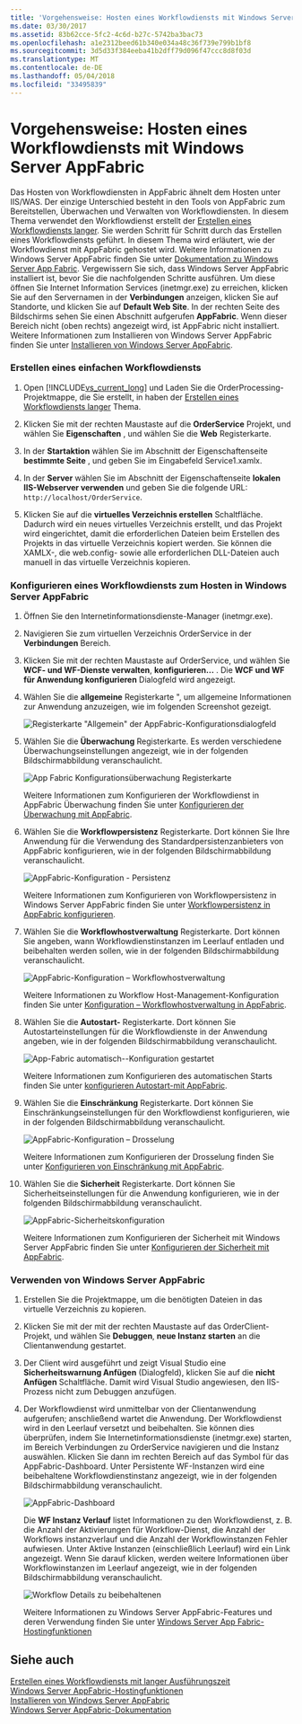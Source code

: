 ```yaml
---
title: 'Vorgehensweise: Hosten eines Workflowdiensts mit Windows Server AppFabric'
ms.date: 03/30/2017
ms.assetid: 83b62cce-5fc2-4c6d-b27c-5742ba3bac73
ms.openlocfilehash: a1e2312beed61b340e034a48c36f739e799b1bf8
ms.sourcegitcommit: 3d5d33f384eeba41b2dff79d096f47ccc8d8f03d
ms.translationtype: MT
ms.contentlocale: de-DE
ms.lasthandoff: 05/04/2018
ms.locfileid: "33495839"
---
```

# <a name="how-to-host-a-workflow-service-with-windows-server-app-fabric"></a>Vorgehensweise: Hosten eines Workflowdiensts mit Windows Server AppFabric
Das Hosten von Workflowdiensten in AppFabric ähnelt dem Hosten unter IIS/WAS. Der einzige Unterschied besteht in den Tools von AppFabric zum Bereitstellen, Überwachen und Verwalten von Workflowdiensten. In diesem Thema verwendet den Workflowdienst erstellt der [Erstellen eines Workflowdiensts langer](../../../../docs/framework/wcf/feature-details/creating-a-long-running-workflow-service.md). Sie werden Schritt für Schritt durch das Erstellen eines Workflowdiensts geführt. In diesem Thema wird erläutert, wie der Workflowdienst mit AppFabric gehostet wird. Weitere Informationen zu Windows Server AppFabric finden Sie unter [Dokumentation zu Windows Server App Fabric](http://go.microsoft.com/fwlink/?LinkID=193037&clcid=0x409). Vergewissern Sie sich, dass Windows Server AppFabric installiert ist, bevor Sie die nachfolgenden Schritte ausführen.  Um diese öffnen Sie Internet Information Services (inetmgr.exe) zu erreichen, klicken Sie auf den Servernamen in der **Verbindungen** anzeigen, klicken Sie auf Standorte, und klicken Sie auf **Default Web Site**. In der rechten Seite des Bildschirms sehen Sie einen Abschnitt aufgerufen **AppFabric**. Wenn dieser Bereich nicht (oben rechts) angezeigt wird, ist AppFabric nicht installiert. Weitere Informationen zum Installieren von Windows Server AppFabric finden Sie unter [Installieren von Windows Server AppFabric](http://go.microsoft.com/fwlink/?LinkId=193136).  
  
### <a name="creating-a-simple-workflow-service"></a>Erstellen eines einfachen Workflowdiensts  
  
1.  Open [!INCLUDE[vs_current_long](../../../../includes/vs-current-long-md.md)] und Laden Sie die OrderProcessing-Projektmappe, die Sie erstellt, in haben der [Erstellen eines Workflowdiensts langer](../../../../docs/framework/wcf/feature-details/creating-a-long-running-workflow-service.md) Thema.  
  
2.  Klicken Sie mit der rechten Maustaste auf die **OrderService** Projekt, und wählen Sie **Eigenschaften** , und wählen Sie die **Web** Registerkarte.  
  
3.  In der **Startaktion** wählen Sie im Abschnitt der Eigenschaftenseite **bestimmte Seite** , und geben Sie im Eingabefeld Service1.xamlx.  
  
4.  In der **Server** wählen Sie im Abschnitt der Eigenschaftenseite **lokalen IIS-Webserver verwenden** und geben Sie die folgende URL: `http://localhost/OrderService`.  
  
5.  Klicken Sie auf die **virtuelles Verzeichnis erstellen** Schaltfläche. Dadurch wird ein neues virtuelles Verzeichnis erstellt, und das Projekt wird eingerichtet, damit die erforderlichen Dateien beim Erstellen des Projekts in das virtuelle Verzeichnis kopiert werden.  Sie können die XAMLX-, die web.config- sowie alle erforderlichen DLL-Dateien auch manuell in das virtuelle Verzeichnis kopieren.  
  
### <a name="configuring-a-workflow-service-hosted-in-windows-server-app-fabric"></a>Konfigurieren eines Workflowdiensts zum Hosten in Windows Server AppFabric  
  
1.  Öffnen Sie den Internetinformationsdienste-Manager (inetmgr.exe).  
  
2.  Navigieren Sie zum virtuellen Verzeichnis OrderService in der **Verbindungen** Bereich.  
  
3.  Klicken Sie mit der rechten Maustaste auf OrderService, und wählen Sie **WCF- und WF-Dienste verwalten**, **konfigurieren...** . Die **WCF und WF für Anwendung konfigurieren** Dialogfeld wird angezeigt.  
  
4.  Wählen Sie die **allgemeine** Registerkarte ", um allgemeine Informationen zur Anwendung anzuzeigen, wie im folgenden Screenshot gezeigt.  
  
     ![Registerkarte "Allgemein" der AppFabric-Konfigurationsdialogfeld](../../../../docs/framework/wcf/feature-details/media/appfabricconfiguration-general.gif "AppFabricConfiguration – Allgemein")  
  
5.  Wählen Sie die **Überwachung** Registerkarte. Es werden verschiedene Überwachungseinstellungen angezeigt, wie in der folgenden Bildschirmabbildung veranschaulicht.  
  
     ![App Fabric Konfigurationsüberwachung Registerkarte](../../../../docs/framework/wcf/feature-details/media/appfabricconfiguration-monitoring.gif "AppFabricConfiguration-Überwachung")  
  
     Weitere Informationen zum Konfigurieren der Workflowdienst in AppFabric Überwachung finden Sie unter [Konfigurieren der Überwachung mit AppFabric](http://go.microsoft.com/fwlink/?LinkId=193153).  
  
6.  Wählen Sie die **Workflowpersistenz** Registerkarte. Dort können Sie Ihre Anwendung für die Verwendung des Standardpersistenzanbieters von AppFabric konfigurieren, wie in der folgenden Bildschirmabbildung veranschaulicht.  
  
     ![AppFabric-Konfiguration &#45; Persistenz](../../../../docs/framework/wcf/feature-details/media/appfabricconfiguration-persistence.gif "AppFabricConfiguration-Persistenz")  
  
     Weitere Informationen zum Konfigurieren von Workflowpersistenz in Windows Server AppFabric finden Sie unter [Workflowpersistenz in AppFabric konfigurieren](http://go.microsoft.com/fwlink/?LinkId=193148).  
  
7.  Wählen Sie die **Workflowhostverwaltung** Registerkarte. Dort können Sie angeben, wann Workflowdienstinstanzen im Leerlauf entladen und beibehalten werden sollen, wie in der folgenden Bildschirmabbildung veranschaulicht.  
  
     ![AppFabric-Konfiguration – Workflowhostverwaltung](../../../../docs/framework/wcf/feature-details/media/appfabricconfiguration-management.gif "AppFabricConfiguration-Verwaltung")  
  
     Weitere Informationen zu Workflow Host-Management-Konfiguration finden Sie unter [Konfiguration – Workflowhostverwaltung in AppFabric](http://go.microsoft.com/fwlink/?LinkId=193151).  
  
8.  Wählen Sie die **Autostart-** Registerkarte. Dort können Sie Autostarteinstellungen für die Workflowdienste in der Anwendung angeben, wie in der folgenden Bildschirmabbildung veranschaulicht.  
  
     ![App-Fabric automatisch&#45;-Konfiguration gestartet](../../../../docs/framework/wcf/feature-details/media/appfabricconfigurationautostart.gif "AppFabricConfigurationAutostart")  
  
     Weitere Informationen zum Konfigurieren des automatischen Starts finden Sie unter [konfigurieren Autostart-mit AppFabric](http://go.microsoft.com/fwlink/?LinkId=193150).  
  
9. Wählen Sie die **Einschränkung** Registerkarte. Dort können Sie Einschränkungseinstellungen für den Workflowdienst konfigurieren, wie in der folgenden Bildschirmabbildung veranschaulicht.  
  
     ![AppFabric-Konfiguration – Drosselung](../../../../docs/framework/wcf/feature-details/media/appfabricconfigurationthrottling.gif "AppFabricConfigurationThrottling")  
  
     Weitere Informationen zum Konfigurieren der Drosselung finden Sie unter [Konfigurieren von Einschränkung mit AppFabric](http://go.microsoft.com/fwlink/?LinkId=193149).  
  
10. Wählen Sie die **Sicherheit** Registerkarte. Dort können Sie Sicherheitseinstellungen für die Anwendung konfigurieren, wie in der folgenden Bildschirmabbildung veranschaulicht.  
  
     ![AppFabric-Sicherheitskonfiguration](../../../../docs/framework/wcf/feature-details/media/appfabricconfiguration-security.gif "AppFabricConfiguration-Sicherheit")  
  
     Weitere Informationen zum Konfigurieren der Sicherheit mit Windows Server AppFabric finden Sie unter [Konfigurieren der Sicherheit mit AppFabric](http://go.microsoft.com/fwlink/?LinkId=193152).  
  
### <a name="using-windows-server-app-fabric"></a>Verwenden von Windows Server AppFabric  
  
1.  Erstellen Sie die Projektmappe, um die benötigten Dateien in das virtuelle Verzeichnis zu kopieren.  
  
2.  Klicken Sie mit der mit der rechten Maustaste auf das OrderClient-Projekt, und wählen Sie **Debuggen**, **neue Instanz starten** an die Clientanwendung gestartet.  
  
3.  Der Client wird ausgeführt und zeigt Visual Studio eine **Sicherheitswarnung Anfügen** (Dialogfeld), klicken Sie auf die **nicht Anfügen** Schaltfläche. Damit wird Visual Studio angewiesen, den IIS-Prozess nicht zum Debuggen anzufügen.  
  
4.  Der Workflowdienst wird unmittelbar von der Clientanwendung aufgerufen; anschließend wartet die Anwendung. Der Workflowdienst wird in den Leerlauf versetzt und beibehalten. Sie können dies überprüfen, indem Sie Internetinformationsdienste (inetmgr.exe) starten, im Bereich Verbindungen zu OrderService navigieren und die Instanz auswählen. Klicken Sie dann im rechten Bereich auf das Symbol für das AppFabric-Dashboard. Unter Persistente WF-Instanzen wird eine beibehaltene Workflowdienstinstanz angezeigt, wie in der folgenden Bildschirmabbildung veranschaulicht.  
  
     ![AppFabric-Dashboard](../../../../docs/framework/wcf/feature-details/media/appfabricdashboard.gif "AppFabricDashboard")  
  
     Die **WF Instanz Verlauf** listet Informationen zu den Workflowdienst, z. B. die Anzahl der Aktivierungen für Workflow-Dienst, die Anzahl der Workflows instanzverlauf und die Anzahl der Workflowinstanzen Fehler aufwiesen. Unter Aktive Instanzen (einschließlich Leerlauf) wird ein Link angezeigt. Wenn Sie darauf klicken, werden weitere Informationen über Workflowinstanzen im Leerlauf angezeigt, wie in der folgenden Bildschirmabbildung veranschaulicht.  
  
     ![Workflow Details zu beibehaltenen](../../../../docs/framework/wcf/feature-details/media/persisteddetail.gif "PersistedDetail")  
  
     Weitere Informationen zu Windows Server AppFabric-Features und deren Verwendung finden Sie unter [Windows Server App Fabric-Hostingfunktionen](http://go.microsoft.com/fwlink/?LinkID=193143&clcid=0x409)  
  
## <a name="see-also"></a>Siehe auch  
 [Erstellen eines Workflowdiensts mit langer Ausführungszeit](../../../../docs/framework/wcf/feature-details/creating-a-long-running-workflow-service.md)  
 [Windows Server AppFabric-Hostingfunktionen](http://go.microsoft.com/fwlink/?LinkId=193143)  
 [Installieren von Windows Server AppFabric](http://go.microsoft.com/fwlink/?LinkId=193136)  
 [Windows Server AppFabric-Dokumentation](http://go.microsoft.com/fwlink/?LinkID=193037&clcid=0x409)
